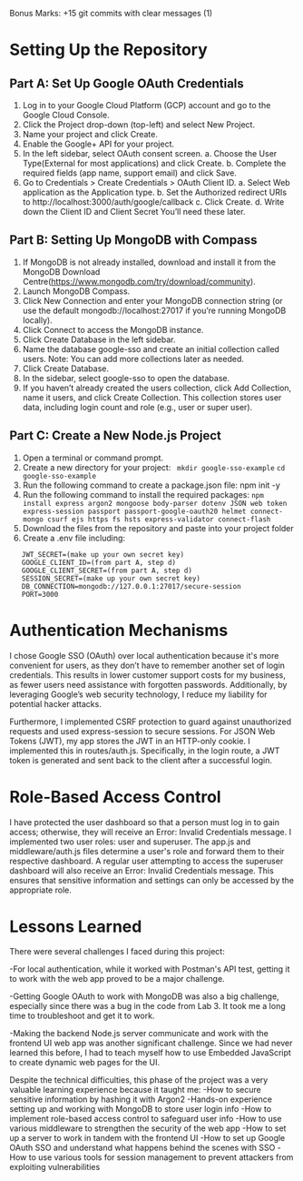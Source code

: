 Bonus Marks:
+15 git commits with clear messages (1)

# Setting Up the Repository

## Part A: Set Up Google OAuth Credentials

1. Log in to your Google Cloud Platform (GCP) account and go to the Google Cloud Console.
2. Click the Project drop-down (top-left) and select New Project.
3. Name your project and click Create.
4. Enable the Google+ API for your project.
5. In the left sidebar, select OAuth consent screen.
   a. Choose the User Type(External for most applications) and click Create.
   b. Complete the required fields (app name, support email) and click Save.
6. Go to Credentials > Create Credentials > OAuth Client ID.
   a. Select Web application as the Application type.
   b. Set the Authorized redirect URIs to http://localhost:3000/auth/google/callback
   c. Click Create.
   d. Write down the Client ID and Client Secret You’ll need these later.

## Part B: Setting Up MongoDB with Compass

1. If MongoDB is not already installed, download and install it from the MongoDB Download Centre(https://www.mongodb.com/try/download/community).
2. Launch MongoDB Compass.
3. Click New Connection and enter your MongoDB connection string (or use the default mongodb://localhost:27017 if you’re running MongoDB locally).
4. Click Connect to access the MongoDB instance.
5. Click Create Database in the left sidebar.
6. Name the database google-sso and create an initial collection called users.
   Note: You can add more collections later as needed.
7. Click Create Database.
8. In the sidebar, select google-sso to open the database.
9. If you haven’t already created the users collection, click Add Collection, name it users, and click Create Collection. This collection stores user data, including login count and role (e.g., user or super user).

## Part C: Create a New Node.js Project

1. Open a terminal or command prompt.
2. Create a new directory for your project:
   ` mkdir google-sso-example`
   `cd google-sso-example`
3. Run the following command to create a package.json file: npm init -y
4. Run the following command to install the required packages:
   `npm install express argon2 mongoose body-parser dotenv JSON web token express-session passport passport-google-oauth20 helmet connect-mongo csurf ejs https fs hsts express-validator connect-flash`
5. Download the files from the repository and paste into your project folder
6. Create a .env file including:

```
   JWT_SECRET=(make up your own secret key)
   GOOGLE_CLIENT_ID=(from part A, step d)
   GOOGLE_CLIENT_SECRET=(from part A, step d)
   SESSION_SECRET=(make up your own secret key)
   DB_CONNECTION=mongodb://127.0.0.1:27017/secure-session
   PORT=3000
```

# Authentication Mechanisms

I chose Google SSO (OAuth) over local authentication because it's more convenient for users, as they don’t have to remember another set of login credentials. This results in lower customer support costs for my business, as fewer users need assistance with forgotten passwords. Additionally, by leveraging Google’s web security technology, I reduce my liability for potential hacker attacks.

Furthermore, I implemented CSRF protection to guard against unauthorized requests and used express-session to secure sessions. For JSON Web Tokens (JWT), my app stores the JWT in an HTTP-only cookie. I implemented this in routes/auth.js. Specifically, in the login route, a JWT token is generated and sent back to the client after a successful login.

# Role-Based Access Control

I have protected the user dashboard so that a person must log in to gain access; otherwise, they will receive an Error: Invalid Credentials message. I implemented two user roles: user and superuser. The app.js and middleware/auth.js files determine a user's role and forward them to their respective dashboard. A regular user attempting to access the superuser dashboard will also receive an Error: Invalid Credentials message. This ensures that sensitive information and settings can only be accessed by the appropriate role.

# Lessons Learned

There were several challenges I faced during this project:

-For local authentication, while it worked with Postman's API test, getting it to work with the web app proved to be a major challenge.

-Getting Google OAuth to work with MongoDB was also a big challenge, especially since there was a bug in the code from Lab 3. It took me a long time to troubleshoot and get it to work.

-Making the backend Node.js server communicate and work with the frontend UI web app was another significant challenge. Since we had never learned this before, I had to teach myself how to use Embedded JavaScript to create dynamic web pages for the UI.

Despite the technical difficulties, this phase of the project was a very valuable learning experience because it taught me:
-How to secure sensitive information by hashing it with Argon2
-Hands-on experience setting up and working with MongoDB to store user login info
-How to implement role-based access control to safeguard user info
-How to use various middleware to strengthen the security of the web app
-How to set up a server to work in tandem with the frontend UI
-How to set up Google OAuth SSO and understand what happens behind the scenes with SSO
-How to use various tools for session management to prevent attackers from exploiting vulnerabilities

